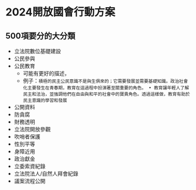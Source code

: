 # 2024開放國會行動方案





## 500項要分的大分類

- 立法院數位基礎建設
- 公民參與
- 公民教育
    - 可能有更好的描述，
    - 例子：`積極的民主公民意識不是與生俱來的；它需要發展並需要基礎知識。政治社會化主要發生在青春期，教育在這過程中扮演著至關重要的角色。 • 教育讓年輕人了解民主和法治，並強調他們在自由與和平的社會中的寶貴角色。透過這樣做，教育有助於民主意識的學習和發展`
- 公開資料
- 防貪腐
- 財務透明
- 立法院開放參觀
- 吹哨者保護
- 性別平等
- 身障近用
- 政治獻金
- 立委索資紀錄
- 立法院法人/自然人拜會紀錄
- 議案流程公開
